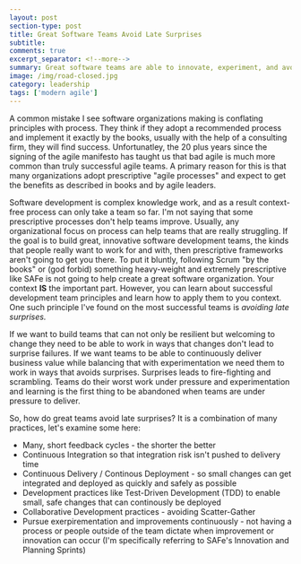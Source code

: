 ```yaml
---
layout: post
section-type: post
title: Great Software Teams Avoid Late Surprises
subtitle: 
comments: true
excerpt_separator: <!--more-->
summary: Great software teams are able to innovate, experiment, and avoid late surprises. Avoiding surprises late in the development cycle is a common principle for successful development teams. Learn about the practices that enable teams to avoid surprises. 
image: /img/road-closed.jpg
category: leadership
tags: ['modern agile']
---
```


A common mistake I see software organizations making is conflating principles with process. They think if they adopt a recommended process and implement it exactly by the books, usually with the help of a consulting firm, they will find success. Unfortunatley, the 20 plus years since the signing of the agile manifesto has taught us that bad agile is much more common than truly successful agile teams. A primary reason for this is that many organizations adopt prescriptive "agile processes" and expect to get the benefits as described in books and by agile leaders. 

Software development is complex knowledge work, and as a result context-free process can only take a team so far. I'm not saying that some prescriptive processes don't help teams improve. Usually, any organizational focus on process can help teams that are really struggling. If the goal is to build great, innovative software development teams, the kinds that people really want to work for and with, then prescriptive frameworks aren't going to get you there. To put it bluntly, following Scrum "by the books" or (god forbid) something heavy-weight and extremely prescriptive like SAFe is not going to help create a great software organization. Your context **IS** the important part. However, you can learn about successful development team principles and learn how to apply them to you context. One such principle I've found on the most successful teams is _avoiding late surprises._

If we want to build teams that can not only be resilient but welcoming to change they need to be able to work in ways that changes don't lead to surprise failures. If we want teams to be able to continuously deliver business value while balancing that with experimentation we need them to work in ways that avoids surprises. Surprises leads to fire-fighting and scrambling. Teams do their worst work under pressure and experimentation and learning is the first thing to be abandoned when teams are under pressure to deliver. 

So, how do great teams avoid late surprises? It is a combination of many practices, let's examine some here:
- Many, short feedback cycles - the shorter the better
- Continuous Integration so that integration risk isn't pushed to delivery time
- Continuous Delivery / Continous Deployment - so small changes can get integrated and deployed as quickly and safely as possible
- Development practices like Test-Driven Development (TDD) to enable small, safe changes that can continously be deployed
- Collaborative Development practices - avoiding Scatter-Gather
- Pursue exerpirementation and improvements continuously - not having a process or people outside of the team dictate when improvement or innovation can occur (I'm specifically referring to SAFe's Innovation and Planning Sprints)
